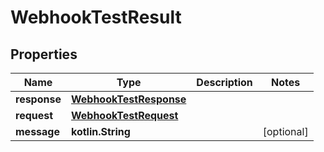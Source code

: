 
# WebhookTestResult

## Properties
Name | Type | Description | Notes
------------ | ------------- | ------------- | -------------
**response** | [**WebhookTestResponse**](WebhookTestResponse) |  | 
**request** | [**WebhookTestRequest**](WebhookTestRequest) |  | 
**message** | **kotlin.String** |  |  [optional]



